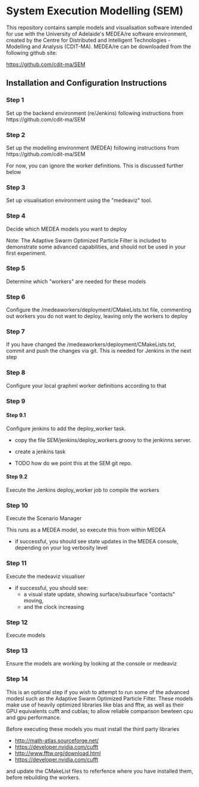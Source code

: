 # System Execution Modelling (SEM)

This repository contains sample models and visualisation software intended for use with the University of Adelaide's MEDEA/re software environment, created by the Centre  for Distributed and Intelligent Technologies - Modelling and Analysis (CDIT-MA). MEDEA/re can be downloaded from the following github site:

https://github.com/cdit-ma/SEM

<H2>Installation and Configuration Instructions</H2>

<H3>Step 1</H3>
Set up the backend environment (re/Jenkins) following instructions from https://github.com/cdit-ma/SEM

<H3>Step 2</H3>
Set up the modelling environment (MEDEA) following instructions from https://github.com/cdit-ma/SEM


For now, you can ignore the worker definitions. This is discussed further below

<H3>Step 3</H3>
Set up visualisation environment using the "medeaviz" tool.

<H3>Step 4</H3>
Decide which MEDEA models you want to deploy

Note: The Adaptive Swarm Optimized Particle Filter is included to demonstrate some advanced capabilities, and should not be used in your first experiment.

<H3>Step 5</H3>
Determine which "workers" are needed for these models

<H3>Step 6</H3>
Configure the /medeaworkers/deployment/CMakeLists.txt file, commenting out workers you do not want to deploy, leaving only the workers to deploy

<H3>Step 7</H3>
If you have changed the /medeaworkers/deployment/CMakeLists.txt, commit and push the changes via git. This is needed for Jenkins in the next step

<H3>Step 8</H3>
Configure your local graphml worker definitions according to that

<H3>Step 9</H3>
<H4> Step 9.1 </H4>
Configure jenkins to add the deploy_worker task. 

- copy the file SEM/jenkins/deploy_workers.groovy to the jenkinns server.

- create a jenkins task

- TODO how do we point this at the SEM git repo.

<H4> Step 9.2 </H4>
Execute the Jenkins deploy_worker job to compile the workers

<H3>Step 10</H3>
Execute the Scenario Manager

<p>This runs as a MEDEA model, so execute this from within MEDEA

- if successful, you should see state updates in the MEDEA console, depending on your log verbosity level

<H3>Step 11</H3>
Execute the medeaviz visualiser

- if successful, you should see:
  - a visual state update, showing surface/subsurface "contacts" moving, 
  - and the clock increasing

<H3>Step 12</H3>
Execute models

<H3>Step 13</H3>Ensure the models are working by looking at the console or medeaviz

<H3> Step 14 </H4>
This is an optional step if you wish to attempt to run some of the advanced modesl such as the Adaptive Swarm Optimized Particle Filter. These models make use of heavily optimized libraries like blas and fftw, as well as their GPU equivalents cufft and cublas; to allow reliable comparison bewteen cpu and gpu performance. 

Before executing these models you must install the third party libraries

- http://math-atlas.sourceforge.net/
- https://developer.nvidia.com/cufft
- http://www.fftw.org/download.html
- https://developer.nvidia.com/cufft

and update the CMakeList files to referfence where you have installed them, before rebuilding the workers.
